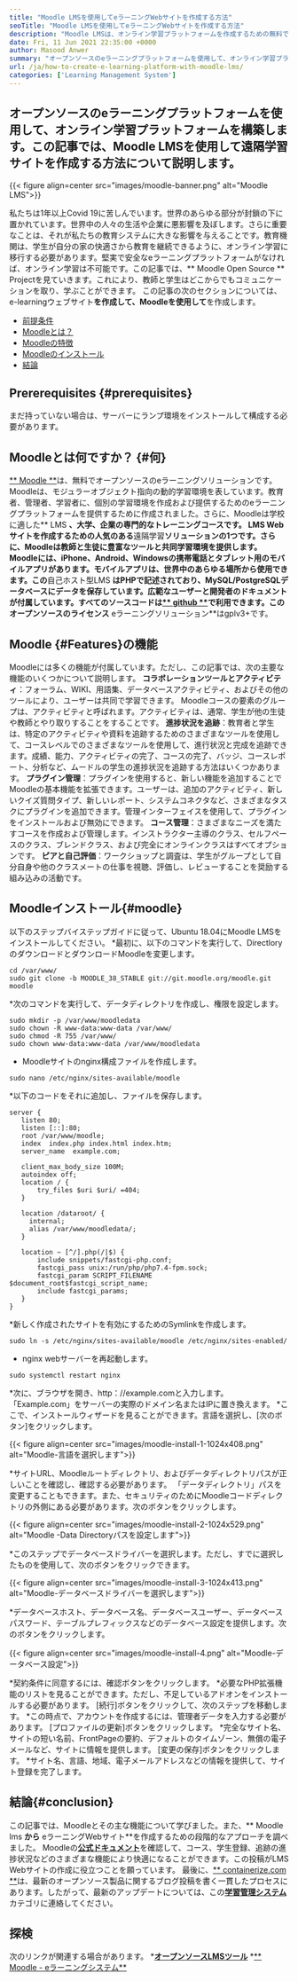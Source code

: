 ```yaml
---
title: "Moodle LMSを使用してeラーニングWebサイトを作成する方法" 
seoTitle: "Moodle LMSを使用してeラーニングWebサイトを作成する方法" 
description: "Moodle LMSは、オンライン学習プラットフォームを作成するための無料でオープンソースのeラーニングソリューションです。それに慣れるためのガイドをチェックしてください。" 
date: Fri, 11 Jun 2021 22:35:00 +0000
author: Masood Anwer
summary: "オープンソースのeラーニングプラットフォームを使用して、オンライン学習プラットフォームを構築します。この記事では、Moodle LMSを使用して遠隔学習サイトを作成する方法について説明します。" 
url: /ja/how-to-create-e-learning-platform-with-moodle-lms/
categories: ['Learning Management System']
---
```


## オープンソースのeラーニングプラットフォームを使用して、オンライン学習プラットフォームを構築します。この記事では、Moodle LMSを使用して遠隔学習サイトを作成する方法について説明します。

{{< figure align=center src="images/moodle-banner.png" alt="Moodle LMS">}}

私たちは1年以上Covid 19に苦しんでいます。世界のあらゆる部分が封鎖の下に置かれています。世界中の人々の生活や企業に悪影響を及ぼします。さらに重要なことは、それが私たちの教育システムに大きな影響を与えることです。教育機関は、学生が自分の家の快適さから教育を継続できるように、オンライン学習に移行する必要があります。堅実で安全なeラーニングプラットフォームがなければ、オンライン学習は不可能です。この記事では、** Moodle Open Source ** Projectを見ていきます。これにより、教師と学生はどこからでもコミュニケーションを取り、学ぶことができます。
この記事の次のセクションについては、e-learningウェブサイト**を作成して、Moodleを使用して**を作成します。
  * [前提条件][1]
  * [Moodleとは？][2]
  * [Moodleの特徴][3]
  * [Moodleのインストール][4]
  * [結論][5]

## Prererequisites {#prerequisites}
まだ持っていない場合は、サーバーにランプ環境をインストールして構成する必要があります。

## Moodleとは何ですか？ {#何}
[** Moodle **][6]は、無料でオープンソースのeラーニングソリューションです。 Moodleは、モジュラーオブジェクト指向の動的学習環境を表しています。教育者、管理者、学習者に、個別の学習環境を作成および提供するためのeラーニングプラットフォームを提供するために作成されました。さらに、Moodleは学校に適した** LMS **、大学、企業の専門的なトレーニングコースです。 LMS Webサイトを作成するための人気のある**遠隔学習**ソリューションの1つです。さらに、Moodleは教師と生徒に豊富なツールと共同学習環境を提供します。 Moodleには、iPhone、Android、Windowsの携帯電話とタブレット用のモバイルアプリがあります。モバイルアプリは、世界中のあらゆる場所から使用できます。この**自己ホスト型LMS **はPHPで記述されており、MySQL/PostgreSQLデータベースにデータを保存しています。広範なユーザーと開発者のドキュメントが付属しています。すべてのソースコードは[** github **][7]で利用できます。このオープンソースのライセンス** eラーニングソリューション**はgplv3+です。

## Moodle {#Features}の機能
Moodleには多くの機能が付属しています。ただし、この記事では、次の主要な機能のいくつかについて説明します。
**コラボレーションツールとアクティビティ**：フォーラム、WIKI、用語集、データベースアクティビティ、およびその他のツールにより、ユーザーは共同で学習できます。 Moodleコースの要素のグループは、アクティビティと呼ばれます。アクティビティは、通常、学生が他の生徒や教師とやり取りすることをすることです。
**進捗状況を追跡**：教育者と学生は、特定のアクティビティや資料を追跡するためのさまざまなツールを使用して、コースレベルでのさまざまなツールを使用して、進行状況と完成を追跡できます。成績、能力、アクティビティの完了、コースの完了、バッジ、コースレポート、分析など、ムードルの学生の進捗状況を追跡する方法はいくつかあります。
**プラグイン管理**：プラグインを使用すると、新しい機能を追加することでMoodleの基本機能を拡張できます。ユーザーは、追加のアクティビティ、新しいクイズ質問タイプ、新しいレポート、システムコネクタなど、さまざまなタスクにプラグインを追加できます。管理インターフェイスを使用して、プラグインをインストールおよび無効にできます。
**コース管理**：さまざまなニーズを満たすコースを作成および管理します。インストラクター主導のクラス、セルフペースのクラス、ブレンドクラス、および完全にオンラインクラスはすべてオプションです。
**ピアと自己評価**：ワークショップと調査は、学生がグループとして自分自身や他のクラスメートの仕事を視聴、評価し、レビューすることを奨励する組み込みの活動です。

## Moodleインストール{#moodle}
以下のステップバイステップガイドに従って、Ubuntu 18.04にMoodle LMSをインストールしてください。
  *最初に、以下のコマンドを実行して、DirectloryのダウンロードとダウンロードMoodleを変更します。
```
cd /var/www/
sudo git clone -b MOODLE_38_STABLE git://git.moodle.org/moodle.git moodle
```
  *次のコマンドを実行して、データディレクトリを作成し、権限を設定します。
```
sudo mkdir -p /var/www/moodledata
sudo chown -R www-data:www-data /var/www/
sudo chmod -R 755 /var/www/
sudo chown www-data:www-data /var/www/moodledata
```
  * Moodleサイトのnginx構成ファイルを作成します。
```
sudo nano /etc/nginx/sites-available/moodle
```
  *以下のコードをそれに追加し、ファイルを保存します。
```
server {
   listen 80;
   listen [::]:80;
   root /var/www/moodle;
   index  index.php index.html index.htm;
   server_name  example.com;

   client_max_body_size 100M;
   autoindex off;
   location / {
       try_files $uri $uri/ =404;
   }

   location /dataroot/ {
     internal;
     alias /var/www/moodledata/;
   }

   location ~ [^/].php(/|$) {
       include snippets/fastcgi-php.conf;
       fastcgi_pass unix:/run/php/php7.4-fpm.sock;
       fastcgi_param SCRIPT_FILENAME $document_root$fastcgi_script_name;
       include fastcgi_params;
   }
}
```
  *新しく作成されたサイトを有効にするためのSymlinkを作成します。
```
sudo ln -s /etc/nginx/sites-available/moodle /etc/nginx/sites-enabled/
```
  * nginx webサーバーを再起動します。
```
sudo systemctl restart nginx
```
  *次に、ブラウザを開き、http：//example.comと入力します。 「Example.com」をサーバーの実際のドメイン名またはIPに置き換えます。
  *ここで、インストールウィザードを見ることができます。言語を選択し、[次のボタン]をクリックします。

{{< figure align=center src="images/moodle-install-1-1024x408.png" alt="Moodle-言語を選択します">}}

  *サイトURL、Moodleルートディレクトリ、およびデータディレクトリパスが正しいことを確認し、確認する必要があります。 「データディレクトリ」パスを変更することもできます。また、セキュリティのためにMoodleコードディレクトリの外側にある必要があります。次のボタンをクリックします。

{{< figure align=center src="images/moodle-install-2-1024x529.png" alt="Moodle -Data Directoryパスを設定します">}}

  *このステップでデータベースドライバーを選択します。ただし、すでに選択したものを使用して、次のボタンをクリックできます。

{{< figure align=center src="images/moodle-install-3-1024x413.png" alt="Moodle-データベースドライバーを選択します">}}

  *データベースホスト、データベース名、データベースユーザー、データベースパスワード、テーブルプレフィックスなどのデータベース設定を提供します。次のボタンをクリックします。

{{< figure align=center src="images/moodle-install-4.png" alt="Moodle-データベース設定">}}

  *契約条件に同意するには、確認ボタンをクリックします。
  *必要なPHP拡張機能のリストを見ることができます。ただし、不足しているアドオンをインストールする必要があります。 [続行]ボタンをクリックして、次のステップを移動します。
  *この時点で、アカウントを作成するには、管理者データを入力する必要があります。 [プロファイルの更新]ボタンをクリックします。
  *完全なサイト名、サイトの短い名前、FrontPageの要約、デフォルトのタイムゾーン、無償の電子メールなど、サイトに情報を提供します。 [変更の保存]ボタンをクリックします。
  *サイト名、言語、地域、電子メールアドレスなどの情報を提供して、サイト登録を完了します。

## 結論{#conclusion}
この記事では、Moodleとその主な機能について学びました。また、** Moodle lms **から** eラーニングWebサイト**を作成するための段階的なアプローチを調べました。 Moodleの[**公式ドキュメント**][8]を確認して、コース、学生登録、追跡の進捗状況などのさまざまな機能により快適になることができます。この投稿がLMS Webサイトの作成に役立つことを願っています。
最後に、[** containerize.com **][9]は、最新のオープンソース製品に関するブログ投稿を書く一貫したプロセスにあります。したがって、最新のアップデートについては、この[**学習管理システム**][10]カテゴリに連絡してください。

## 探検
次のリンクが関連する場合があります。
  *[**オープンソースLMSツール**][11]
  *[** Moodle  -  eラーニングシステム**][12]

  
[1]: #Prerequisites
[2]: #What
[3]: #Features
[4]: #Moodle
[5]: #Conclusion
[6]: https://moodle.org/
[7]: https://github.com/moodle/moodle
[8]: https://docs.moodle.org/
[9]: https://containerize.com
[10]: https://blog.containerize.com/category/learning-management-system/
[11]: https://products.containerize.com/lms/
[12]: https://products.containerize.com/lms/moodle/
